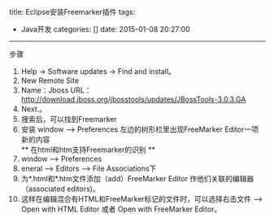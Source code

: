 title: Eclipse安装Freemarker插件
tags:
- Java开发
categories: []date: 2015-01-08 20:27:00---
步骤
1. Help -> Software updates -> Find and install。
2. New Remote Site 
3. Name：Jboss   URL：http://download.jboss.org/jbosstools/updates/JBossTools-3.0.3.GA
4. Next.。
5. 搜索后，可以找到Freemarker
6. 安装   window –> Preferences 左边的树形栏里出现FreeMarker Editor一项新的内容     ** 在html和htm支持Freemarker的识别 **7. window –> Preferences 
8. eneral –> Editors –> File Associations下
9. 为*.html和*.htm文件添加（add）FreeMarker Editor 作他们关联的编辑器（associated editors)。
10. 这样在编辑混合有HTML和FreeMarker标记的文件时，可以选择右击文件 –> Open with HTML Editor 或者 Open with FreeMarker Editor。

